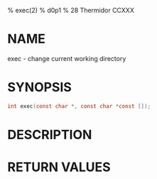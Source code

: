 % exec(2)
% d0p1
% 28 Thermidor CCXXX

# NAME

exec - change current working directory

# SYNOPSIS

```c
int exec(const char *, const char *const []);
```

# DESCRIPTION

# RETURN VALUES
